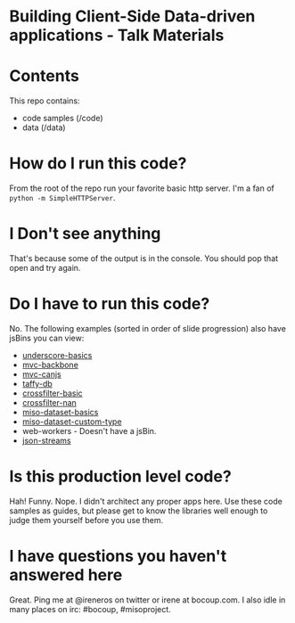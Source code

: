 Building Client-Side Data-driven applications - Talk Materials
=====================

# Contents

This repo contains:

* code samples (/code)
* data (/data) 

# How do I run this code?

From the root of the repo run your favorite basic http server.
I'm a fan of `python -m SimpleHTTPServer`.

# I Don't see anything

That's because some of the output is in the console. 
You should pop that open and try again.

# Do I have to run this code?

No. The following examples (sorted in order of slide progression) also have jsBins you can view:

* [underscore-basics](http://jsbin.com/ofoyur/3/edit)
* [mvc-backbone](http://jsbin.com/ugedon/edit#javascript,html,live)
* [mvc-canjs](http://jsbin.com/ayarad/edit#javascript,html,live)
* [taffy-db](http://jsbin.com/ehakot/3/edit)
* [crossfilter-basic](http://jsbin.com/iyabok/5/edit#javascript,html,live)
* [crossfilter-nan](http://jsbin.com/ojuqoq/edit#javascript,html,live)
* [miso-dataset-basics](http://jsbin.com/anodul/edit#javascript,html,live)
* [miso-dataset-custom-type](http://jsbin.com/udikel/edit#javascript,html,live)
* web-workers - Doesn't have a jsBin.
* [json-streams](http://jsbin.com/ijitam/edit#javascript,html,live)

# Is this production level code?

Hah! Funny. Nope. I didn't architect any proper apps here. Use these code samples as guides, but please get to know the libraries well enough to judge them yourself before you use them.

# I have questions you haven't answered here

Great. Ping me at @ireneros on twitter or irene at bocoup.com.
I also idle in many places on irc: #bocoup, #misoproject.